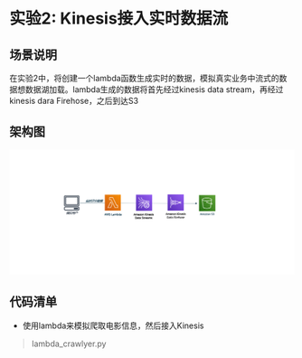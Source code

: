 # 实验2: Kinesis接入实时数据流
## 场景说明
在实验2中，将创建一个lambda函数生成实时的数据，模拟真实业务中流式的数据想数据湖加载。lambda生成的数据将首先经过kinesis data stream，再经过kinesis dara Firehose，之后到达S3

## 架构图
![1-arch](../images/2-arch.png)

## 代码清单
- 使用lambda来模拟爬取电影信息，然后接入Kinesis
> lambda_crawlyer.py